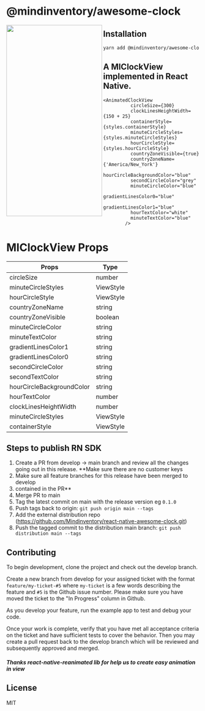 # @mindinventory/awesome-clock

<a href="url"><img src="https://user-images.githubusercontent.com/87525902/179689424-9137c3f6-5081-43a4-9dc6-6c33949b2739.gif" align="left" height="500" width="250" ></a>

## Installation

```sh
yarn add @mindinventory/awesome-clock
```

## A MIClockView implemented in React Native.

```
<AnimatedClockView
          circleSize={300}
          clockLinesHeightWidth={150 + 25}
          containerStyle={styles.containerStyle}
          minuteCircleStyles={styles.minuteCircleStyles}
          hourCircleStyle={styles.hourCircleStyle}
          countryZoneVisible={true}
          countryZoneName={'America/New_York'}
          hourCircleBackgroundColor="blue"
          secondCircleColor="grey"
          minuteCircleColor="blue"
          gradientLinesColor0="blue"
          gradientLinesColor1="blue"
          hourTextColor="white"
          minuteTextColor="blue"
        />
```

# MIClockView Props

| Props     |  Type
| ------------------------ | ---------- |
| circleSize   | number |
| minuteCircleStyles            | ViewStyle |
| hourCircleStyle   | ViewStyle | void |
| countryZoneName             | string |
| countryZoneVisible           | boolean |
| minuteCircleColor          | string  |
| minuteTextColor    | string|
| gradientLinesColor1            |string |
| gradientLinesColor0   | string|
| secondCircleColor            | string |
| secondTextColor      | string |
| hourCircleBackgroundColor             | string |
| hourTextColor             | number |
| clockLinesHeightWidth             | number |
| minuteCircleStyles             | ViewStyle |
| containerStyle             | ViewStyle |

## Steps to publish RN SDK

1. Create a PR from develop -> main branch and review all the changes going out in this release. **Make sure there are no customer keys
2. Make sure all feature branches for this release have been merged to develop
3. contained in the PR**
4. Merge PR to main
5. Tag the latest commit on main with the release version eg `0.1.0`
6. Push tags back to origin: `git push origin main --tags`
7. Add the external distribution repo (<https://github.com/Mindinventory/react-native-awesome-clock.git>)
8. Push the tagged commit to the distribution main branch: `git push distribution main --tags`
  
## Contributing

To begin development, clone the project and check out the develop branch.

Create a new branch from develop for your assigned ticket with the format `feature/my-ticket-#5` where `my-ticket` is a few words describing the feature and `#5` is the Github issue number. Please make sure you have moved the ticket to the "In Progress" column in Github.

As you develop your feature, run the example app to test and debug your code.

Once your work is complete, verify that you have met all acceptance criteria on the ticket and have sufficient tests to cover the behavior. Then you may create a pull request back to the develop branch which will be reviewed and subsequently approved and merged.

##### Thanks react-native-reanimated lib for help us to create easy animation in view

## License

MIT